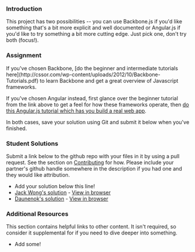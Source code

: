 ### Introduction
This project has two possibilities -- you can use Backbone.js if you'd like something that's a bit more explicit and well documented or Angular.js if you'd like to try something a bit more cutting edge.  Just pick one, don't try both (focus!).

### Assignment

<div class="lesson-content__panel" markdown="1">
If you've chosen Backbone, [do the beginner and intermediate tutorials here](http://cssor.com/wp-content/uploads/2012/10/Backbone-Tutorials.pdf) to learn Backbone and get a great overview of Javascript frameworks.

If you've chosen Angular instead, first glance over the beginner tutorial from the link above to get a feel for how these frameworks operate, then [do this Angular.js tutorial which has you build a real web app](http://docs.angularjs.org/tutorial).

In both cases, save your solution using Git and submit it below when you've finished.
</div>

### Student Solutions
Submit a link below to the github repo with your files in it by using a pull request.  See the section on [Contributing](http://github.com/TheOdinProject/curriculum/blob/master/contributing.md) for how.  Please include your partner's github handle somewhere in the description if you had one and they would like attribution.

* Add your solution below this line!
* [Jack Wong's solution](https://github.com/iamjackslayer/backbone-X-scroll) - [View in browser](https://nameless-spire-43337.herokuapp.com/)
* [Daunenok's solution](https://github.com/daunenok/phones-app) - [View in browser](https://daunenok.github.io/phones-app/)


### Additional Resources
This section contains helpful links to other content. It isn't required, so consider it supplemental for if you need to dive deeper into something.

* Add some!

